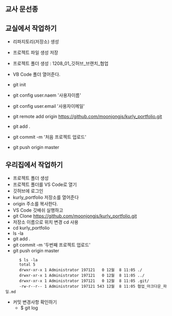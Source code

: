## 교사 문선종
## 교실에서 작업하기
   - 리파지토리(저장소) 생성
   - 프로젝트 파일 생성 저장

   - 프로젝트 폴더 생성 : 1208_01_깃허브_브랜치_협업
   - VB Code 폴더 열어준다.
   - git init
   - git config user.naem '사용자이름'
   - git config user.email '사용자이메일'
   - git remote add origin  https://github.com/moonjongjs/kurly_portfolio.git
   - git add .
   - git commit -m '처음 프로젝트 업로드'
   - git push origin master

## 우리집에서 작업하기
   - 프로젝트 폴더 생성
   - 프로젝트 폴더를 VS Code로 열기
   - 깃허브에 로그인
   - kurly_portfolio 저장소를 열어준다
   - origin 주소를 복사한다.
   - VS Code 깃배쉬 실행하고
   - git Clone https://github.com/moonjongjs/kurly_portfolio.git
   - 저장소 이름으로 위치 변경 cd 사용
   - cd kurly_portfolio 
   - ls -la   
   - git add .
   - git commit -m '두번째 프로젝트 업로드'
   - git push origin master

``````   
      $ ls -la
      total 5
      drwxr-xr-x 1 Administrator 197121   0 12월  8 11:05 ./
      drwxr-xr-x 1 Administrator 197121   0 12월  8 11:05 ../
      drwxr-xr-x 1 Administrator 197121   0 12월  8 11:05 .git/
      -rw-r--r-- 1 Administrator 197121 543 12월  8 11:05 협업_마크다운_파일.md
``````   
   - 커밋 변경사항 확인하기
     * $ git log
   

